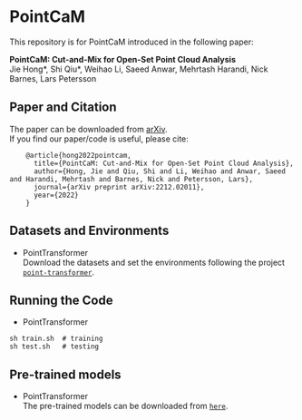 # PointCaM
This repository is for PointCaM introduced in the following paper:  

**PointCaM: Cut-and-Mix for Open-Set Point Cloud Analysis**  
Jie Hong*, Shi Qiu*, Weihao Li, Saeed Anwar, Mehrtash Harandi, Nick Barnes, Lars Petersson
## Paper and Citation
The paper can be downloaded from [arXiv](https://arxiv.org/abs/2212.02011).  
If you find our paper/code is useful, please cite:

        @article{hong2022pointcam,
          title={PointCaM: Cut-and-Mix for Open-Set Point Cloud Analysis},
          author={Hong, Jie and Qiu, Shi and Li, Weihao and Anwar, Saeed and Harandi, Mehrtash and Barnes, Nick and Petersson, Lars},
          journal={arXiv preprint arXiv:2212.02011},
          year={2022}
        }
        
## Datasets and Environments
* PointTransformer \
  Download the datasets and set the environments following the project [```point-transformer```](https://github.com/POSTECH-CVLab/point-transformer).

## Running the Code
* PointTransformer
```
sh train.sh  # training
sh test.sh   # testing
```

## Pre-trained models
* PointTransformer \
  The pre-trained models can be downloaded from [```here```](https://drive.google.com/file/d/1P2PGhHFBzanC4lqUPRA0mFXSfGyW3F6s/view?usp=sharing).
